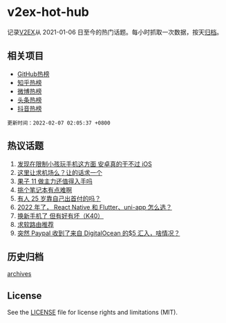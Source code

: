 # v2ex-hot-hub

 记录[V2EX](https://www.v2ex.com/)从 2021-01-06 日至今的热门话题。每小时抓取一次数据，按天[归档](archives)。
 
 ## 相关项目

- [GitHub热榜](https://github.com/snaildev/github-hot-hub)
- [知乎热榜](https://github.com/snaildev/zhihu-hot-hub)
- [微博热榜](https://github.com/snaildev/weibo-hot-hub)
- [头条热榜](https://github.com/snaildev/toutiao-hot-hub)
- [抖音热榜](https://github.com/snaildev/douyin-hot-hub)


 `更新时间：2022-02-07 02:05:37 +0800`

## 热议话题

1. [发现在限制小孩玩手机这方面 安卓真的干不过 iOS](https://www.v2ex.com/t/832064)
1. [这里让求机场么？让的话求一个](https://www.v2ex.com/t/832099)
1. [果子 11 做主力还值得入手吗](https://www.v2ex.com/t/832072)
1. [挑个笔记本有点难啊](https://www.v2ex.com/t/832105)
1. [有人 25 岁靠自己出首付的吗？](https://www.v2ex.com/t/832027)
1. [2022 年了， React Native 和 Flutter、uni-app 怎么选？](https://www.v2ex.com/t/832037)
1. [换新手机了 但有好有坏（K40）](https://www.v2ex.com/t/832025)
1. [求软路由推荐](https://www.v2ex.com/t/832092)
1. [突然 Paypal 收到了来自 DigitalOcean 的$5 汇入，啥情况？](https://www.v2ex.com/t/832043)

## 历史归档

[archives](archives)

## License

See the [LICENSE](LICENSE) file for license rights and limitations (MIT).
